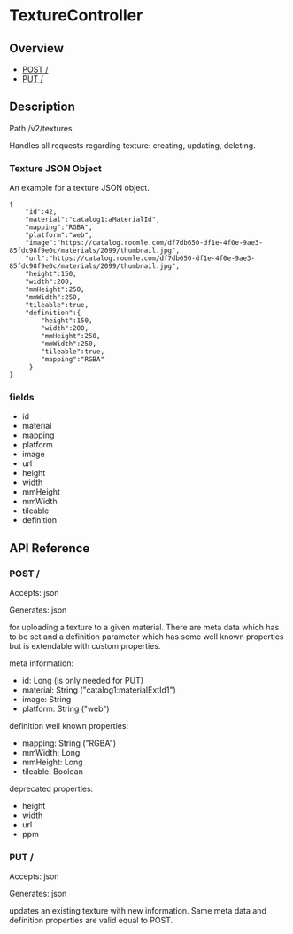 # TextureController

## Overview

- [POST /](#post-)
- [PUT /](#put-)

## Description

Path /v2/textures

Handles all requests regarding texture: creating, updating, deleting.

### Texture JSON Object

An example for a texture JSON object.

```
{ 
    "id":42, 
    "material":"catalog1:aMaterialId",
    "mapping":"RGBA", 
    "platform":"web",
    "image":"https://catalog.roomle.com/df7db650-df1e-4f0e-9ae3-85fdc98f9e0c/materials/2099/thumbnail.jpg",
    "url":"https://catalog.roomle.com/df7db650-df1e-4f0e-9ae3-85fdc98f9e0c/materials/2099/thumbnail.jpg",
    "height":150,
    "width":200,
    "mmHeight":250,
    "mmWidth":250,
    "tileable":true,
    "definition":{
        "height":150,
        "width":200,
        "mmHeight":250,
        "mmWidth":250,
        "tileable":true,
        "mapping":"RGBA" 
     } 
}
```

### fields

- id
- material
- mapping
- platform
- image
- url
- height
- width
- mmHeight
- mmWidth
- tileable
- definition

## API Reference

### POST /

Accepts: json

Generates: json

for uploading a texture to a given material. There are meta data which has to be set and a definition parameter which
has some well known properties but is extendable with custom properties.

meta information:

- id: Long (is only needed for PUT)
- material: String ("catalog1:materialExtId1")
- image: String
- platform: String ("web")

definition well known properties:

- mapping: String ("RGBA")
- mmWidth: Long
- mmHeight: Long
- tileable: Boolean

deprecated properties:

- height
- width
- url
- ppm

### PUT /

Accepts: json

Generates: json

updates an existing texture with new information. Same meta data and definition properties are valid equal to POST.

